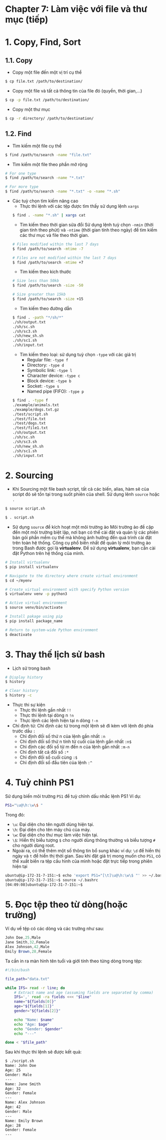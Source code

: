# Chapter 7: Làm việc với file và thư mục (tiếp)
# 1. Copy, Find, Sort
## 1.1. Copy
- Copy một file đến một vị trí cụ thể
```bash
$ cp file.txt /path/to/destination/
```
- Copy một file và tất cả thông tin của file đó (quyền, thời gian,...)
```bash
$ cp -p file.txt /path/to/destination/
```
- Copy một thư mục
```bash
$ cp -r directory/ /path/to/destination/
```
## 1.2. Find
- Tìm kiếm một file cụ thể
```bash
$ find /path/to/search -name "file.txt"
```
- Tìm kiểm một file theo phần mở rộng
```bash
# For one type
$ find /path/to/search -name "*.txt"

# For more type
$ find /path/to/search -name "*.txt" -o -name "*.sh"
```
- Các tuỳ chọn tìm kiếm nâng cao
    - Thực thi lệnh với các tệp được tìm thấy sử dụng lệnh `xargs`
    ```bash
    $ find . -name "*.sh" | xargs cat
    ```
    - Tìm kiếm theo thời gian sửa đổi
    Sử dụng lệnh tuỳ chọn `-nmin` (thời gian tính theo phút) và `-ntime` (thời gian tính theo ngày) để tìm kiếm các thư mục và file theo thời gian.
    ```bash
    # Files modified within the last 7 days
    $ find /path/to/search -mtime -7
    
    # Files are not modified within the last 7 days
    $ find /path/to/search -mtime +7
    ``` 
    - Tìm kiếm theo kich thước
    ```bash
    # Size less than 50kb
    $ find /path/to/search -size -50

    # Size greater than 15kb
    $ find /path/to/search -size +15
    ```
    - Tìm kiếm theo đường dẫn
    ```bash
    $ find . -path "*/sh/*"
    ./sh/output.txt
    ./sh/sc.sh
    ./sh/sc3.sh
    ./sh/new_sh.sh
    ./sh/sc1.sh
    ./sh/input.txt
    ```
    - Tìm kiếm theo loại: sử dụng tuỳ chọn `-type` với các giá trị
        - Regular file: `-type f`
        - Directory: `-type d`
        - Symbolic link: `-type l`
        - Character device: `-type c`
        - Block device: `-type b`
        - Socket: `-type s`
        - Named pipe (FIFO): `-type p`
    ```bash
    $ find . -type f
    ./example/animals.txt
    ./example/dogs.txt.gz
    ./test/script.sh
    ./test/file.txt
    ./test/dogs.txt
    ./test/file1.txt
    ./sh/output.txt
    ./sh/sc.sh
    ./sh/sc3.sh
    ./sh/new_sh.sh
    ./sh/sc1.sh
    ./sh/input.txt
    ```
# 2. Sourcing
- Khi Sourcing một file bash script, tất cả các biến, alias, hàm sẽ của script đó sẽ tồn tại trong suốt phiên của shell. Sử dụng lênh `source` hoặc `.`
```bash
$ source script.sh

$ . script.sh
```
- Sử dụng `source` để kích hoạt một môi trường ảo
Môi trường ảo đề cập đến một môi trường biệt lập, nơi bạn có thể cài đặt và quản lý các phiên bản gói phần mềm cụ thể mà không ảnh hưởng đến quá trình cài đặt trên toàn hệ thống.
Công cụ phổ biến nhất để quản lý môi trường ảo trong Bash được gọi là **virtualenv**.  Để sử dụng **virtualenv**, bạn cần cài đặt Python trên hệ thống của mình.
```bash
# Install virtualenv
$ pip install virtualenv

# Navigate to the directory where create virtual environment
$ cd ~/myenv

# Create virtual environment with specify Python version
$ virtualenv venv -p python3

# Active virtual environment
$ source venv/bin/activate

# Install pakage using pip
$ pip install package_name

# Return to system-wide Python environment
$ deactivate
```
# 3. Thay thế lịch sử bash
- Lịch sử trong bash
```bash
# Display history
$ history

# Clear history
$ history -c
```
- Thực thi sự kiện
    - Thực thi lệnh gần nhất `!!`
    - Thực thi lệnh tại dòng n `!n`
    - Thực lệnh các lệnh hiện tại n dòng `!-n`
- Chỉ định từ: Chỉ định các từ trong một lệnh sẽ đi kèm với lệnh đó phía trước dấu `:` 
    - Chỉ định đối số thứ n của lệnh gần nhất `:n`
    - Chỉ định đối số thứ n tính từ cuối của lệnh gần nhất `:n$` 
    - Chỉ định các đối số từ m đến n của lệnh gần nhất `:m-n`
    - Chỉ định tất cả đối số `:*`
    - Chỉ định đối số cuối cùng `:$`
    - Chỉ định đối số đầu tiên của lệnh `:^`
# 4. Tuỳ chỉnh PS1
Sử dụng biến môi trường `PS1` để tuỳ chỉnh dấu nhắc lệnh PS1 Ví dụ:
```bash
PS1="\u@\h:\w\$ "
```
Trong đó:
- `\u`: Đại diện cho tên người dùng hiện tại.
- `\h`: Đại diện cho tên máy chủ của máy.
- `\w`: Đại diện cho thư mục làm việc hiện tại.
- `\$`: Hiển thị biểu tượng `$` cho người dùng thông thường và biểu tượng `#` cho người dùng root.
- Ngoài ra, có thể thêm một số thông tin bổ sung khác ví dụ: `\d` để hiển thị ngày và `t` để hiển thị thời gian.
Sau khi đặt giá trị mong muốn cho `PS1`, có thể xuất biến ra tệp cấu hình của mình hoặc đặt trực tiếp trong phiên hiện tại
```bash
ubuntu@ip-172-31-7-151:~$ echo 'export PS1="[\t]\u@\h:\w\$ "' >> ~/.bashrc
ubuntu@ip-172-31-7-151:~$ source ~/.bashrc
[04:09:08]ubuntu@ip-172-31-7-151:~$
```
# 5. Đọc tệp theo từ dòng(hoặc trường)
Ví dụ về tệp có các dòng và các trường như sau:
```mathematica
John Doe,25,Male
Jane Smith,32,Female
Alex Johnson,42,Male
Emily Brown,28,Female
```
Ta cần in ra màn hình tên tuổi và giới tính theo từng dòng trong tệp:
```bash
#!/bin/bash

file_path="data.txt"

while IFS= read -r line; do
    # Extract name and age (assuming fields are separated by comma)
    IFS=',' read -ra fields <<< "$line"
    name="${fields[0]}"
    age="${fields[1]}"
    gender="${fields[2]}"

    echo "Name: $name"
    echo "Age: $age"
    echo "Gender: $gender"
    echo "---"

done < "$file_path"
```
Sau khi thực thi lệnh sẽ được kết quả:
```bash
$ ./script.sh
Name: John Doe
Age: 25
Gender: Male
---
Name: Jane Smith
Age: 32
Gender: Female
---
Name: Alex Johnson
Age: 42
Gender: Male
---
Name: Emily Brown
Age: 28
Gender: Female
---
```